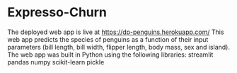 # Expresso-Churn
The deployed web app is live at https://dp-penguins.herokuapp.com/  This web app predicts the species of penguins as a function of their input parameters (bill length, bill width, flipper length, body mass, sex and island).  The web app was built in Python using the following libraries:  streamlit pandas numpy scikit-learn pickle
